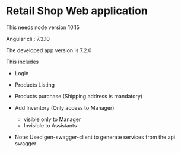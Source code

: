 # Retail Shop Web application

This needs node version 10.15

Angular cli : 7.3.10

The developed app version is 7.2.0

This includes 
* Login
* Products Listing
* Products purchase (Shipping address is mandatory)
* Add Inventory (Only access to Manager)
  * visible only to Manager
  * Invisible to Assistants  

* Note: Used gen-swagger-client to generate services from the api swagger

